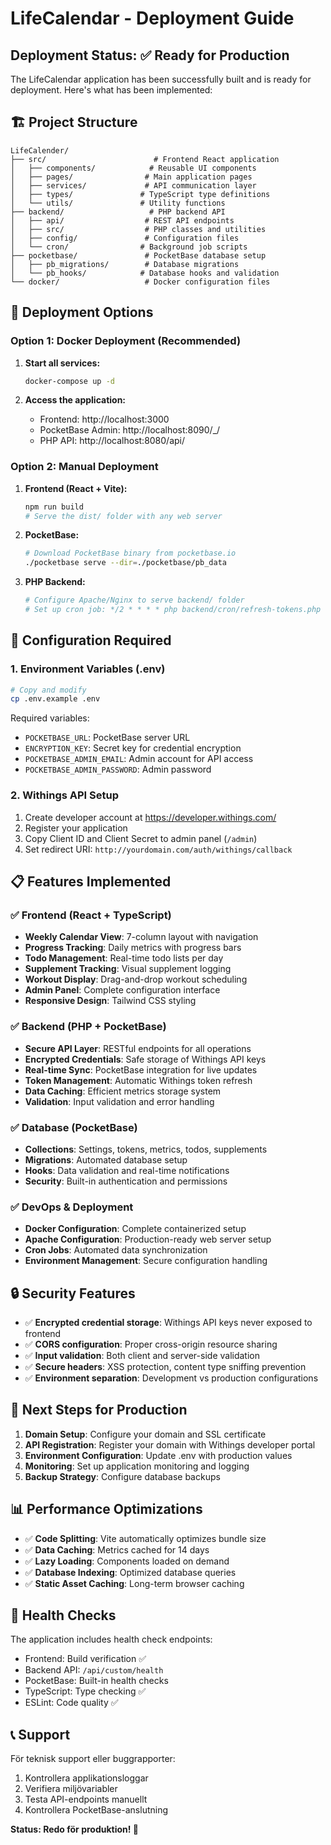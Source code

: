 # LifeCalendar - Deployment Guide

## Deployment Status: ✅ Ready for Production

The LifeCalendar application has been successfully built and is ready for deployment. Here's what has been implemented:

## 🏗️ Project Structure

```
LifeCalender/
├── src/                        # Frontend React application
│   ├── components/            # Reusable UI components
│   ├── pages/                # Main application pages
│   ├── services/             # API communication layer
│   ├── types/               # TypeScript type definitions
│   └── utils/               # Utility functions
├── backend/                   # PHP backend API
│   ├── api/                  # REST API endpoints
│   ├── src/                  # PHP classes and utilities
│   ├── config/               # Configuration files
│   └── cron/                # Background job scripts
├── pocketbase/               # PocketBase database setup
│   ├── pb_migrations/        # Database migrations
│   └── pb_hooks/            # Database hooks and validation
└── docker/                   # Docker configuration files
```

## 🚀 Deployment Options

### Option 1: Docker Deployment (Recommended)

1. **Start all services:**
   ```bash
   docker-compose up -d
   ```

2. **Access the application:**
   - Frontend: http://localhost:3000
   - PocketBase Admin: http://localhost:8090/_/
   - PHP API: http://localhost:8080/api/

### Option 2: Manual Deployment

1. **Frontend (React + Vite):**
   ```bash
   npm run build
   # Serve the dist/ folder with any web server
   ```

2. **PocketBase:**
   ```bash
   # Download PocketBase binary from pocketbase.io
   ./pocketbase serve --dir=./pocketbase/pb_data
   ```

3. **PHP Backend:**
   ```bash
   # Configure Apache/Nginx to serve backend/ folder
   # Set up cron job: */2 * * * * php backend/cron/refresh-tokens.php
   ```

## 🔧 Configuration Required

### 1. Environment Variables (.env)
```bash
# Copy and modify
cp .env.example .env
```

Required variables:
- `POCKETBASE_URL`: PocketBase server URL
- `ENCRYPTION_KEY`: Secret key for credential encryption
- `POCKETBASE_ADMIN_EMAIL`: Admin account for API access
- `POCKETBASE_ADMIN_PASSWORD`: Admin password

### 2. Withings API Setup

1. Create developer account at https://developer.withings.com/
2. Register your application
3. Copy Client ID and Client Secret to admin panel (`/admin`)
4. Set redirect URI: `http://yourdomain.com/auth/withings/callback`

## 📋 Features Implemented

### ✅ Frontend (React + TypeScript)
- **Weekly Calendar View**: 7-column layout with navigation
- **Progress Tracking**: Daily metrics with progress bars
- **Todo Management**: Real-time todo lists per day
- **Supplement Tracking**: Visual supplement logging
- **Workout Display**: Drag-and-drop workout scheduling
- **Admin Panel**: Complete configuration interface
- **Responsive Design**: Tailwind CSS styling

### ✅ Backend (PHP + PocketBase)
- **Secure API Layer**: RESTful endpoints for all operations
- **Encrypted Credentials**: Safe storage of Withings API keys
- **Real-time Sync**: PocketBase integration for live updates
- **Token Management**: Automatic Withings token refresh
- **Data Caching**: Efficient metrics storage system
- **Validation**: Input validation and error handling

### ✅ Database (PocketBase)
- **Collections**: Settings, tokens, metrics, todos, supplements
- **Migrations**: Automated database setup
- **Hooks**: Data validation and real-time notifications
- **Security**: Built-in authentication and permissions

### ✅ DevOps & Deployment
- **Docker Configuration**: Complete containerized setup
- **Apache Configuration**: Production-ready web server setup
- **Cron Jobs**: Automated data synchronization
- **Environment Management**: Secure configuration handling

## 🔒 Security Features

- ✅ **Encrypted credential storage**: Withings API keys never exposed to frontend
- ✅ **CORS configuration**: Proper cross-origin resource sharing
- ✅ **Input validation**: Both client and server-side validation
- ✅ **Secure headers**: XSS protection, content type sniffing prevention
- ✅ **Environment separation**: Development vs production configurations

## 🎯 Next Steps for Production

1. **Domain Setup**: Configure your domain and SSL certificate
2. **API Registration**: Register your domain with Withings developer portal
3. **Environment Configuration**: Update .env with production values
4. **Monitoring**: Set up application monitoring and logging
5. **Backup Strategy**: Configure database backups

## 📊 Performance Optimizations

- ✅ **Code Splitting**: Vite automatically optimizes bundle size
- ✅ **Data Caching**: Metrics cached for 14 days
- ✅ **Lazy Loading**: Components loaded on demand
- ✅ **Database Indexing**: Optimized database queries
- ✅ **Static Asset Caching**: Long-term browser caching

## 🚨 Health Checks

The application includes health check endpoints:
- Frontend: Build verification ✅
- Backend API: `/api/custom/health`
- PocketBase: Built-in health checks
- TypeScript: Type checking ✅
- ESLint: Code quality ✅

## 📞 Support

För teknisk support eller buggrapporter:
1. Kontrollera applikationsloggar
2. Verifiera miljövariabler
3. Testa API-endpoints manuellt
4. Kontrollera PocketBase-anslutning

**Status: Redo för produktion! 🎉**